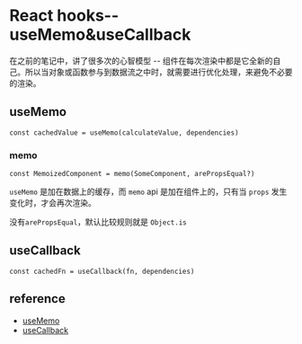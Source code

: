 # React hooks--useMemo&useCallback


在之前的笔记中，讲了很多次的心智模型 -- 组件在每次渲染中都是它全新的自己。所以当对象或函数参与到数据流之中时，就需要进行优化处理，来避免不必要的渲染。

## useMemo

`const cachedValue = useMemo(calculateValue, dependencies)`

### memo

`const MemoizedComponent = memo(SomeComponent, arePropsEqual?)`

`useMemo` 是加在数据上的缓存，而 `memo` api 是加在组件上的，只有当 `props` 发生变化时，才会再次渲染。

没有`arePropsEqual`，默认比较规则就是 `Object.is`

## useCallback

`const cachedFn = useCallback(fn, dependencies)`

## reference

- [useMemo](https://react.dev/reference/react/useMemo)
- [useCallback](https://react.dev/reference/react/useCallback)

